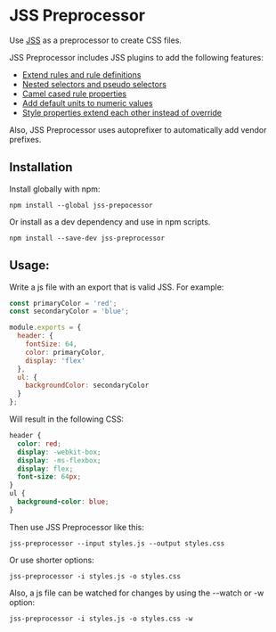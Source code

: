 # JSS Preprocessor

Use [JSS](https://github.com/cssinjs/jss) as a preprocessor to create CSS files.

 JSS Preprocessor includes JSS plugins to add the following features:
 * [Extend rules and rule definitions](https://github.com/cssinjs/jss-extend)
 * [Nested selectors and pseudo selectors](https://github.com/cssinjs/jss-nested)
 * [Camel cased rule properties](https://github.com/cssinjs/jss-camel-case)
 * [Add default units to numeric values](https://github.com/cssinjs/jss-default-unit)
 * [Style properties extend each other instead of override](https://github.com/cssinjs/jss-props-sort)


 Also, JSS Preprocessor uses autoprefixer to automatically add vendor prefixes.

## Installation

Install globally with npm:

```
npm install --global jss-prepocessor
```

Or install as a dev dependency and use in npm scripts.

```
npm install --save-dev jss-preprocessor
```

## Usage:

Write a js file with an export that is valid JSS. For example:

```javascript
const primaryColor = 'red';
const secondaryColor = 'blue';

module.exports = {
  header: {
    fontSize: 64,
    color: primaryColor,
    display: 'flex'
  },
  ul: {
    backgroundColor: secondaryColor
  }
};
```

Will result in the following CSS:
```css
header {
  color: red;
  display: -webkit-box;
  display: -ms-flexbox;
  display: flex;
  font-size: 64px;
}
ul {
  background-color: blue;
}
```


Then use JSS Preprocessor like this:

```
jss-preprocessor --input styles.js --output styles.css
```

Or use shorter options:

```
jss-preprocessor -i styles.js -o styles.css
```

Also, a js file can be watched for changes by using the --watch or -w option:

```
jss-preprocessor -i styles.js -o styles.css -w
```
